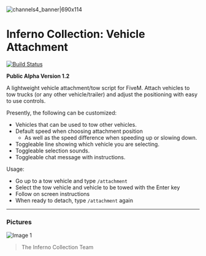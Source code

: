 ![channels4_banner|690x114](https://i.ibb.co/CHMD8y6/channels4-banner.jpg) 
# Inferno Collection: Vehicle Attachment
[![Build Status](https://travis-ci.com/inferno-collection/Vehicle-Attachment.svg?branch=development)](https://travis-ci.com/inferno-collection/TIC)

__Public Alpha Version 1.2__

A lightweight vehicle attachment/tow script for FiveM. Attach vehicles to tow trucks (or any other vehicle/trailer) and adjust the positioning with easy to use controls.

Presently, the following can be customized:
- Vehicles that can be used to tow other vehicles.
- Default speed when choosing attachment position
    - As well as the speed difference when speeding up or slowing down.
- Toggleable line showing which vehicle you are selecting.
- Toggleable selection sounds.
- Toggleable chat message with instructions.

Usage:
- Go up to a tow vehicle and type `/attachment`
- Select the tow vehicle and vehicle to be towed with the Enter key
- Follow on screen instructions
- When ready to detach, type `/attachment` again

***
### Pictures
![Image 1](https://i.ibb.co/VxRNcxd/image.png)

> The Inferno Collection Team